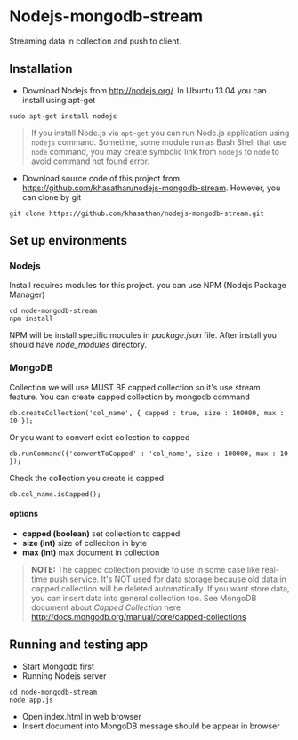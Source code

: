 Nodejs-mongodb-stream
=====================

Streaming data in collection and push to client.


## Installation
* Download Nodejs from http://nodejs.org/. In Ubuntu 13.04 you can install using apt-get

 ``` sudo apt-get install nodejs ```
 
 >
 > If you install Node.js via ```apt-get``` you can run Node.js application using ```nodejs``` command. Sometime, some module run as Bash Shell that use ```node``` command, you may create symbolic link from ```nodejs``` to ```node``` to avoid command not found error.
 >
 

* Download source code of this project from https://github.com/khasathan/nodejs-mongodb-stream. However, you can clone by git

 ``` git clone https://github.com/khasathan/nodejs-mongodb-stream.git ```


## Set up environments

### Nodejs
Install requires modules for this project. you can use NPM (Nodejs Package Manager)
 ```
 cd node-mongodb-stream
 npm install
 ``` 
NPM will be install specific modules in _package.json_ file. After install you should have _node\_modules_ directory.

### MongoDB
Collection we will use MUST BE capped collection so it's use stream feature. You can create capped collection by mongodb command

 ``` db.createCollection('col_name', { capped : true, size : 100000, max : 10 }); ```

Or you want to convert exist collection to capped 

 ``` db.runCommand({'convertToCapped' : 'col_name', size : 100000, max : 10 }); ```
  
Check the collection you create is capped 

 ``` db.col_name.isCapped(); ```

#### options
* **capped (boolean)** set collection to capped
* **size (int)** size of colleciton in byte
* **max (int)** max document in collection

>
>**NOTE:** The capped collection provide to use in some case like real-time push service. It's NOT used for data storage because old data in capped collection will be deleted automatically. If you want store data, you can insert data into general collection too.
>See MongoDB document about _Capped Collection_ here http://docs.mongodb.org/manual/core/capped-collections
>

## Running and testing app
* Start Mongodb first
* Running Nodejs server

 ```
 cd node-mongodb-stream
 node app.js
 ```

* Open index.html in web browser
* Insert document into MongoDB message should be appear in browser





